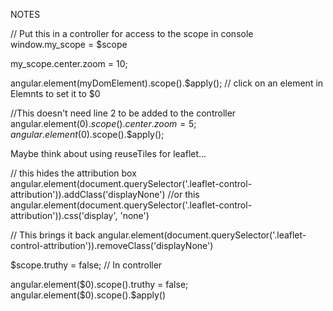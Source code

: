 NOTES

// Put this in a controller for access to the scope in console
window.my_scope = $scope 

my_scope.center.zoom = 10;

angular.element(myDomElement).scope().$apply();
// click on an element in Elemnts to set it to $0

//This doesn't need line 2 to be added to the controller
angular.element($0).scope().center.zoom = 5;
angular.element($0).scope().$apply();


Maybe think about using reuseTiles for leaflet...



// this hides the attribution box
angular.element(document.querySelector('.leaflet-control-attribution')).addClass('displayNone')
//or this
angular.element(document.querySelector('.leaflet-control-attribution')).css('display', 'none')

// This brings it back
angular.element(document.querySelector('.leaflet-control-attribution')).removeClass('displayNone')


$scope.truthy = false; // In controller
<div class="showme" ng-hide="truthy">
angular.element($0).scope().truthy = false;
angular.element($0).scope().$apply()
